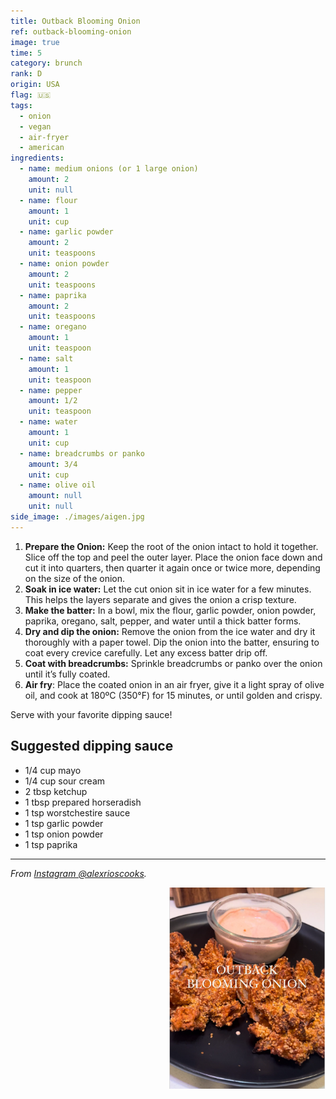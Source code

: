 ```yaml
---
title: Outback Blooming Onion
ref: outback-blooming-onion
image: true
time: 5
category: brunch
rank: D
origin: USA
flag: 🇺🇸
tags:
  - onion
  - vegan
  - air-fryer
  - american
ingredients:
  - name: medium onions (or 1 large onion)
    amount: 2
    unit: null
  - name: flour
    amount: 1
    unit: cup
  - name: garlic powder
    amount: 2
    unit: teaspoons
  - name: onion powder
    amount: 2
    unit: teaspoons
  - name: paprika
    amount: 2
    unit: teaspoons
  - name: oregano
    amount: 1
    unit: teaspoon
  - name: salt
    amount: 1
    unit: teaspoon
  - name: pepper
    amount: 1/2
    unit: teaspoon
  - name: water
    amount: 1
    unit: cup
  - name: breadcrumbs or panko
    amount: 3/4
    unit: cup
  - name: olive oil
    amount: null
    unit: null
side_image: ./images/aigen.jpg
---
```


1. **Prepare the Onion:** Keep the root of the onion intact to hold it together. Slice off the top and peel the outer layer. Place the onion face down and cut it into quarters, then quarter it again once or twice more, depending on the size of the onion.
2. **Soak in ice water:** Let the cut onion sit in ice water for a few minutes. This helps the layers separate and gives the onion a crisp texture.
3. **Make the batter:** In a bowl, mix the flour, garlic powder, onion powder, paprika, oregano, salt, pepper, and water until a thick batter forms.
4. **Dry and dip the onion:** Remove the onion from the ice water and dry it thoroughly with a paper towel. Dip the onion into the batter, ensuring to coat every crevice carefully. Let any excess batter drip off.
5. **Coat with breadcrumbs:** Sprinkle breadcrumbs or panko over the onion until it’s fully coated.
6. **Air fry**: Place the coated onion in an air fryer, give it a light spray of olive oil, and cook at 180ºC (350°F) for 15 minutes, or until golden and crispy.

Serve with your favorite dipping sauce!

## Suggested dipping sauce
- 1/4 cup mayo
- 1/4 cup sour cream
- 2 tbsp ketchup
- 1 tbsp prepared horseradish
- 1 tsp worstchestire sauce
- 1 tsp garlic powder
- 1 tsp onion powder
- 1 tsp paprika

---

_From [Instagram @alexrioscooks](https://www.instagram.com/reel/C6_9GM2v_U7/?utm_source=ig_web_copy_link&igsh=MzRlODBiNWFlZA==)._

<img src="images/outback_blooming_onion.png" style="width:250px; float:right;"/>